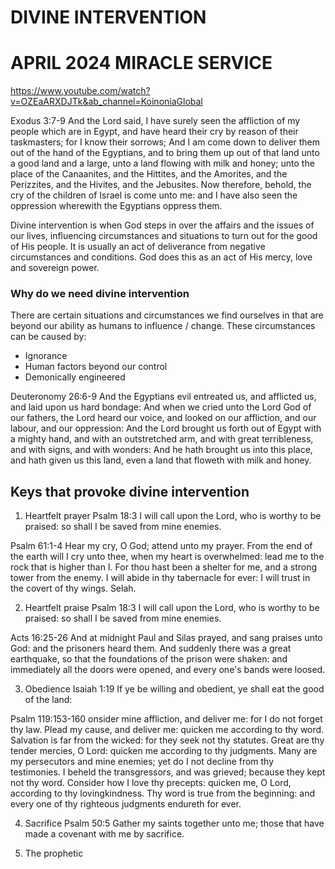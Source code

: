 # DIVINE INTERVENTION
# APRIL 2024 MIRACLE SERVICE
https://www.youtube.com/watch?v=OZEaARXDJTk&ab_channel=KoinoniaGlobal

Exodus 3:7-9 And the Lord said, I have surely seen the affliction of my people which are in Egypt, and have heard their cry by reason of their taskmasters; for I know their sorrows;
And I am come down to deliver them out of the hand of the Egyptians, and to bring them up out of that land unto a good land and a large, unto a land flowing with milk and honey; unto the place of the Canaanites, and the Hittites, and the Amorites, and the Perizzites, and the Hivites, and the Jebusites.
Now therefore, behold, the cry of the children of Israel is come unto me: and I have also seen the oppression wherewith the Egyptians oppress them.

Divine intervention is when God steps in over the affairs and the issues of our lives, influencing circumstances and situations to turn out for the good of His people. It is usually an act of deliverance from negative circumstances and conditions.
God does this as an act of His mercy, love and sovereign power.

### Why do we need divine intervention
There are certain situations and circumstances we find ourselves in that are beyond our ability as humans to influence / change.
These circumstances can be caused by:
- Ignorance
- Human factors beyond our control
- Demonically engineered

Deuteronomy 26:6-9 And the Egyptians evil entreated us, and afflicted us, and laid upon us hard bondage:
And when we cried unto the Lord God of our fathers, the Lord heard our voice, and looked on our affliction, and our labour, and our oppression:
And the Lord brought us forth out of Egypt with a mighty hand, and with an outstretched arm, and with great terribleness, and with signs, and with wonders:
And he hath brought us into this place, and hath given us this land, even a land that floweth with milk and honey.

## Keys that provoke divine intervention
1. Heartfelt prayer
  Psalm 18:3 I will call upon the Lord, who is worthy to be praised: so shall I be saved from mine enemies.

  Psalm 61:1-4 Hear my cry, O God; attend unto my prayer.
  From the end of the earth will I cry unto thee, when my heart is overwhelmed: lead me to the rock that is higher than I.
  For thou hast been a shelter for me, and a strong tower from the enemy.
  I will abide in thy tabernacle for ever: I will trust in the covert of thy wings. Selah.

2. Heartfelt praise
  Psalm 18:3 I will call upon the Lord, who is worthy to be praised: so shall I be saved from mine enemies.

  Acts 16:25-26 And at midnight Paul and Silas prayed, and sang praises unto God: and the prisoners heard them.
  And suddenly there was a great earthquake, so that the foundations of the prison were shaken: and immediately all the doors were opened, and every one's bands were loosed.

3. Obedience
  Isaiah 1:19 If ye be willing and obedient, ye shall eat the good of the land:
  
  Psalm 119:153-160 onsider mine affliction, and deliver me: for I do not forget thy law.
  Plead my cause, and deliver me: quicken me according to thy word.
  Salvation is far from the wicked: for they seek not thy statutes.
  Great are thy tender mercies, O Lord: quicken me according to thy judgments.
  Many are my persecutors and mine enemies; yet do I not decline from thy testimonies.
  I beheld the transgressors, and was grieved; because they kept not thy word.
  Consider how I love thy precepts: quicken me, O Lord, according to thy lovingkindness.
  Thy word is true from the beginning: and every one of thy righteous judgments endureth for ever.

4. Sacrifice
  Psalm 50:5 Gather my saints together unto me; those that have made a covenant with me by sacrifice.

5. The prophetic
  
